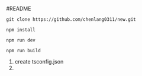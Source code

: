 #README 
```
git clone https://github.com/chenlang0311/new.git

npm install 

npm run dev

npm run build
```
1. create tsconfig.json
2. 
